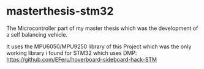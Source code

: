# masterthesis-stm32
The Microcontroller part of my master thesis which was the development of a self balancing vehicle.

It uses the MPU6050/MPU9250 library of this Project which was the only working library i found for STM32 which uses DMP:
https://github.com/EFeru/hoverboard-sideboard-hack-STM
